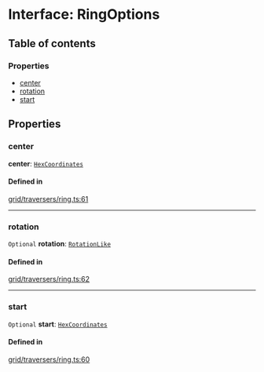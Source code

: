 # Interface: RingOptions

## Table of contents

### Properties

- [center](RingOptions.md#center)
- [rotation](RingOptions.md#rotation)
- [start](RingOptions.md#start)

## Properties

### <a id="center" name="center"></a> center

 **center**: [`HexCoordinates`](../index.md#HexCoordinates)

#### Defined in

[grid/traversers/ring.ts:61](https://github.com/flauwekeul/honeycomb/blob/next/src/grid/traversers/ring.ts#L61)

___

### <a id="rotation" name="rotation"></a> rotation

 `Optional` **rotation**: [`RotationLike`](../index.md#RotationLike)

#### Defined in

[grid/traversers/ring.ts:62](https://github.com/flauwekeul/honeycomb/blob/next/src/grid/traversers/ring.ts#L62)

___

### <a id="start" name="start"></a> start

 `Optional` **start**: [`HexCoordinates`](../index.md#HexCoordinates)

#### Defined in

[grid/traversers/ring.ts:60](https://github.com/flauwekeul/honeycomb/blob/next/src/grid/traversers/ring.ts#L60)
